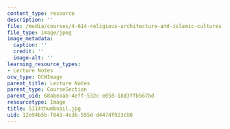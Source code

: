 ```yaml
---
content_type: resource
description: ''
file: /media/courses/4-614-religious-architecture-and-islamic-cultures-fall-2002/12e94b5bf8434c36595dd447df923c80_5114thumbnail.jpg
file_type: image/jpeg
image_metadata:
  caption: ''
  credit: ''
  image-alt: ''
learning_resource_types:
- Lecture Notes
ocw_type: OCWImage
parent_title: Lecture Notes
parent_type: CourseSection
parent_uid: 68abeaab-4eff-532c-e858-18d3ffb567bd
resourcetype: Image
title: 5114thumbnail.jpg
uid: 12e94b5b-f843-4c36-595d-d447df923c80
---
```

